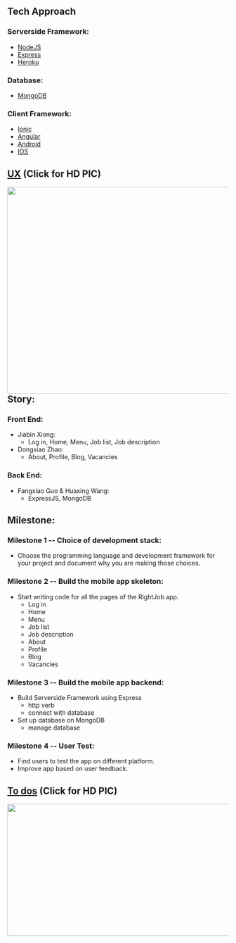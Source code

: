 
## Tech Approach

### Serverside Framework:

* [NodeJS](https://nodejs.org/en/)<br/>
* [Express](https://expressjs.com/)<br/>
* [Heroku](https://www.heroku.com/)

### Database:
* [MongoDB](https://www.mongodb.com/)

### Client Framework:
* [Ionic](https://ionicframework.com/)<br/>
* [Angular](https://angular.io/)<br/>
* [Android](https://www.android.com/intl/en_ca/)<br/>
* [IOS](https://en.wikipedia.org/wiki/IOS)

## [UX](https://mermaid.ink/svg/pako:eNqFVltP2zAU_itHeZjYNIT2ChNT16JRVi6iKxNyq8ikbuqR2JFj01WU_75zHDs0pWh9sH2-c7_Y6XOS6blIjpPc8GoJo9uTqQL8jS039oD5bfZxCzs8PD0rq0KvhYEPEI6iEWjWiLEh8BK4AhGAGeqOdD5UR2OZK1dNVaOwjTEkZCRIQS7Oed3LMu2UPYkaMYJdF2ZXI42MZ8QggN9eGit7BdEAbK70pjWZcmeXQlmZcSu1-p_qvag3cK5LMd0j2o2idRXLsSu-a9A3oSkTbTCpZkAy2-7ersRltFBxLoVy2LcbXbmCGxb2GUK3IsMsizWLBwIflV6la-1MamS-tOzn1fVvuL-e3MLt8Mf5LxL5Xuic0ULEjdELWQgWdg_p2l7oB0Y74AG-PphT-NR2zLt-kmLVq6oiFJk1CGxBO2owiwmTa0zseqWwV0ZUzhvQREIkoZC1bTW6oqi7MtKKNNNliYmzkeBPAjgEetatbMjM1x1cjYakWmhTNnFPEIDhK0DZOYyYz9P-HZv4E_TvmmQm1ZxbgSRJYRapdpbmH66dnQV3AaZbp-YHDJd4G2ObfCRY13SEOWJWDRqDfsNo2-t7QSwai4sBKbxRqrpj8qoSahHgTgRBZ7-l4CqUM8gMGNkdiDozsvJVQzFq_Zr5lcoznrAxtuVoomgj5GrIrrTFYlthRG3F3IstuRHMr81gWWdommgDq7eD96bRUX-pdS2wPc_NCfsR3oeW4-8hthbEX9SXKkeZDZwFgjp79sqY7VWOrd6ErjfjEPsfC0-3k9FCFYDBJRtw8wiX-EL7m6b1Y4kAiwcCe_0-6z3giOAw-rHqa2V5RqQfMiTn0t8BrFNZk8odz7jKpKipYCM2Xkmb4dPPVe54LmjywlOzh-cHMcfrtGRh93fcqT_8QbKw-05UXJFU2NsUW-eUYUukvYxi_MLGght0iANBRmh86OqyncGLBUAb8djIRQreUfBS7bx34okhEDe4fZ3hjlpUre0aHwL_VQR8E4rj3AjR4eF1fYcTXsWGWzlTFWKb_eZF7Aomn5MSu8nlHL_cz6Q4TfAjhV-B5BiPc7HgrrDTZKpeUNT5OTvDMdAmOV7wohafE_yq6fFaZS3QSA0kx38CZUBf_gFEVsgD) (Click for HD PIC)
<img style="float: left;" src="https://github.ccs.neu.edu/huaxing/cs5500-team6/blob/main/others/ux%202022-03-10.png" height="470px" width="700px">

## Story:
### Front End:
  * Jiabin Xiong:
      * Log in, Home, Menu, Job list, Job description
  * Dongxiao Zhao:
      * About, Profile, Blog, Vacancies
### Back End:
  * Fangxiao Guo & Huaxing Wang:
      * ExpressJS, MongoDB

## Milestone:
### Milestone 1 -- Choice of development stack: 
* Choose the programming language and development framework for your project and document why you are making those choices.
### Milestone 2 -- Build the mobile app skeleton:
* Start writing code for all the pages of the RightJob app.
  * Log in
  * Home
  * Menu
  * Job list
  * Job description
  * About
  * Profile
  * Blog
  * Vacancies
### Milestone 3 -- Build the mobile app backend:
* Build Serverside Framework using Express
  * http verb
  * connect with database
* Set up database on MongoDB
  * manage database
### Milestone 4 -- User Test:
* Find users to test the app on different platform.
* Improve app based on user feedback.


## [To dos](https://github.ccs.neu.edu/huaxing/cs5500-team6/blob/main/others/todos.png) (Click for HD PIC)
<img style="float: left;" src="https://github.ccs.neu.edu/huaxing/cs5500-team6/blob/main/others/todos.png" height="300px" width="1100px">


  

  










